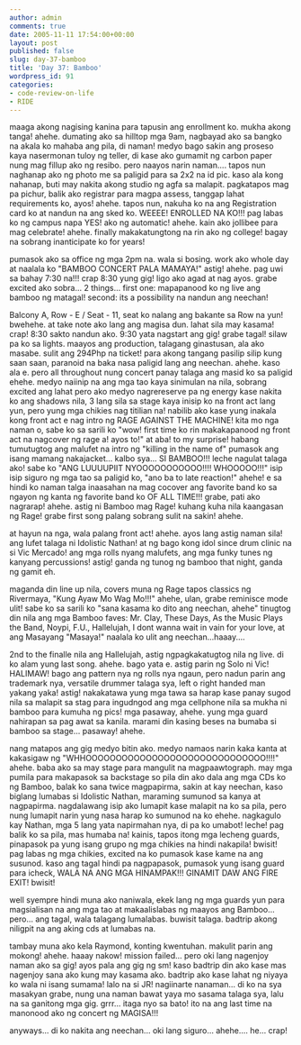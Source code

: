 ```yaml
---
author: admin
comments: true
date: 2005-11-11 17:54:00+00:00
layout: post
published: false
slug: day-37-bamboo
title: 'Day 37: Bamboo'
wordpress_id: 91
categories:
- code-review-on-life
- RIDE
---
```


maaga akong nagising kanina para tapusin ang enrollment ko. mukha akong tanga! ahehe. dumating ako sa hilltop mga 9am, nagbayad ako sa bangko na akala ko mahaba ang pila, di naman! medyo bago sakin ang proseso kaya nasermonan tuloy ng teller, di kase ako gumamit ng carbon paper nung mag fillup ako ng resibo. pero naayos narin naman.... tapos nun naghanap ako ng photo me sa paligid para sa 2x2 na id pic. kaso ala kong nahanap, buti may nakita akong studio ng agfa sa malapit. pagkatapos mag pa pichur, balik ako registrar para magpa assess, tanggap lahat requirements ko, ayos! ahehe. tapos nun, nakuha ko na ang Registration card ko at nandun na ang sked ko. WEEEE! ENROLLED NA KO!!! pag labas ko ng campus napa YES! ako ng automatic! ahehe. kain ako jollibee para mag celebrate! ahehe. finally makakatungtong na rin ako ng college! bagay na sobrang inanticipate ko for years!

pumasok ako sa office ng mga 2pm na. wala si bosing. work ako whole day at naalala ko "BAMBOO CONCERT PALA MAMAYA!" astig! ahehe. pag uwi sa bahay 7:30 na!!! crap 8:30 yung gig! ligo ako agad at nag ayos. grabe excited ako sobra... 2 things... first one: mapapanood ko ng live ang bamboo ng matagal! second: its a possibility na nandun ang neechan!

Balcony A, Row - E / Seat - 11, seat ko nalang ang bakante sa Row na yun! bwehehe. at take note ako lang ang magisa dun. lahat sila may kasama! crap! 8:30 sakto nandun ako. 9:30 yata nagstart ang gig! grabe tagal! silaw pa ko sa lights. maayos ang production, talagang ginastusan, ala ako masabe. sulit ang 294Php na ticket! para akong tangang pasilip silip kung saan saan, paranoid na baka nasa paligid lang ang neechan. ahehe. kaso ala e. pero all throughout nung concert panay talaga ang masid ko sa paligid ehehe. medyo naiinip na ang mga tao kaya sinimulan na nila, sobrang excited ang lahat pero ako medyo nagrereserve pa ng energy kase nakita ko ang shadows nila, 3 lang sila sa stage kaya inisip ko na front act lang yun, pero yung mga chikies nag titilian na! nabilib ako kase yung inakala kong front act e nag intro ng RAGE AGAINST THE MACHINE! kita mo nga naman o, sabe ko sa sarili ko "wow! first time ko rin makakapanood ng front act na nagcover ng rage a! ayos to!" at aba! to my surprise! habang tumutugtog ang malufet na intro ng "killing in the name of" pumasok ang isang mamang nakajacket... kalbo sya... SI BAMBOO!!! leche nagulat talaga ako! sabe ko "ANG LUUUUPIIT NYOOOOOOOOOOO!!!! WHOOOOO!!!" isip isip siguro ng mga tao sa paligid ko, "ano ba to late reaction!" ahehe! e sa hindi ko naman talga inaasahan na mag cocover ang favorite band ko sa ngayon ng kanta ng favorite band ko OF ALL TIME!!! grabe, pati ako nagrarap! ahehe. astig ni Bamboo mag Rage! kuhang kuha nila kaangasan ng Rage! grabe first song palang sobrang sulit na sakin! ahehe. 

at hayun na nga, wala palang front act! ahehe. ayos lang astig naman sila! ang lufet talaga ni Idolistic Nathan! at ng bago kong idol since drum clinic na si Vic Mercado! ang mga rolls nyang malufets, ang mga funky tunes ng kanyang percussions! astig! ganda ng tunog ng bamboo that night, ganda ng gamit eh. 

maganda din line up nila, covers muna ng Rage tapos classics ng Rivermaya, "Kung Ayaw Mo Wag Mo!!!" ahehe, ulan, grabe reminisce mode ulit! sabe ko sa sarili ko "sana kasama ko dito ang neechan, ahehe" tinugtog din nila ang mga Bamboo faves: Mr. Clay, These Days, As the Music Plays the Band, Noypi, F.U., Hallelujah, I dont wanna wait in vain for your love, at ang Masayang "Masaya!" naalala ko ulit ang neechan...haaay.... 

2nd to the finalle nila ang Hallelujah, astig ngpagkakatugtog nila ng live. di ko alam yung last song. ahehe. bago yata e. astig parin ng Solo ni Vic! HALIMAW! bago ang pattern nya ng rolls nya ngaun, pero nadun parin ang trademark nya, versatile drummer talaga sya, left o right handed man yakang yaka! astig! nakakatawa yung mga tawa sa harap kase panay sugod nila sa malapit sa stag para ingudngod ang mga cellphone nila sa  mukha ni bamboo para kumuha ng pics! mga pasaway, ahehe. yung mga guard nahirapan sa pag awat sa kanila. marami din kasing beses na bumaba si bamboo sa stage... pasaway! ahehe.

nang matapos ang gig medyo bitin ako. medyo namaos narin kaka kanta at kakasigaw ng "WHHOOOOOOOOOOOOOOOOOOOOOOOOOOOOOO!!!!" ahehe. baba ako sa may stage para mangulit na magpaawtograph. may mga pumila para makapasok sa backstage so pila din ako dala ang mga CDs ko ng Bamboo, balak ko sana twice magpapirma, sakin at kay neechan, kaso biglang lumabas si Idolistic Nathan, maraming sumunod sa kanya at nagpapirma. nagdalawang isip ako lumapit kase malapit na ko sa pila, pero nung lumapit narin yung nasa harap ko sumunod na ko ehehe. nagkagulo kay Nathan, mga 5 lang yata napirmahan nya, di pa ko umabot! leche! pag balik ko sa pila, mas humaba na! kainis, tapos itong mga lecheng guards, pinapasok pa yung isang grupo ng mga chikies na hindi nakapila! bwisit! pag labas ng mga chikies, excited na ko pumasok kase kame na ang susunod. kaso ang tagal hindi pa nagpapasok, pumasok yung isang guard para icheck, WALA NA ANG MGA HINAMPAK!!! GINAMIT DAW ANG FIRE EXIT! bwisit!

well syempre hindi muna ako naniwala, ekek lang ng mga guards yun para magsialisan na ang mga tao at makaalislabas ng maayos ang Bamboo... pero... ang tagal, wala talagang lumalabas. buwisit talaga. badtrip akong niligpit na ang aking cds at lumabas na. 

tambay muna ako kela Raymond, konting kwentuhan. makulit parin ang mokong! ahehe. haaay nakow! mission failed... pero oki lang nagenjoy naman ako sa gig! ayos pala ang gig ng sm! kaso badtrip din ako kase mas nagenjoy sana ako kung may kasama ako. badtrip ako kase lahat ng niyaya ko wala ni isang sumama! lalo na si JR! nagiinarte nanaman... di ko na sya masakyan grabe, nung una naman bawat yaya mo sasama talaga sya, lalu na sa ganitong mga gig. grrr... itaga nyo sa bato! ito na ang last time na manonood ako ng concert ng MAGISA!!!

anyways... di ko nakita ang neechan... oki lang siguro... ahehe.... he... crap!
